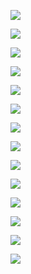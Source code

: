 ![](/art/images/2018-03-27/out-2018-03-27-00-35-54-469.png?raw=true)

![](/art/images/2018-03-27/out-2018-03-27-00-57-44-676.png?raw=true)

![](/art/images/2018-03-27/out-2018-03-27-00-57-57-537.png?raw=true)

![](/art/images/2018-03-27/out-2018-03-27-00-57-59-320.png?raw=true)

![](/art/images/2018-03-27/out-2018-03-27-00-58-07-005.png?raw=true)

![](/art/images/2018-03-27/out-2018-03-27-00-58-10-473.png?raw=true)

![](/art/images/2018-03-27/out-2018-03-27-01-03-31-345.png?raw=true)

![](/art/images/2018-03-27/out-2018-03-27-01-03-37-282.png?raw=true)

![](/art/images/2018-03-27/out-2018-03-27-01-08-04-933.png?raw=true)

![](/art/images/2018-03-27/out-2018-03-27-01-10-31-351.png?raw=true)

![](/art/images/2018-03-27/out-2018-03-27-01-10-35-836.png?raw=true)

![](/art/images/2018-03-27/out-2018-03-27-01-14-07-887.png?raw=true)

![](/art/images/2018-03-27/out-2018-03-27-01-14-20-683.png?raw=true)

![](/art/images/2018-03-27/out-2018-03-27-01-23-21-571.png?raw=true)

